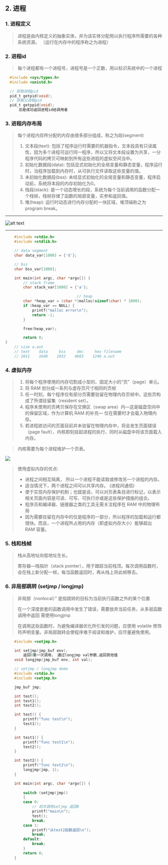 ## 2. 进程

### 1. 进程定义
>进程是由内核定义的抽象实体，并为该实体分配用以执行程序所需要的各种系统资源。 （运行在内存中的程序称之为进程）

### 2. 进程id
>每个进程都有一个进程号，进程号是一个正数，用以标识系统中的一个进程
  ```c
    #include <sys/types.h>
    #include <unistd.h>

    // 获取进程pid
    pid_t getpid(void);
    // 获取父进程pid
    pid_t getppid(void);
        总是成功返回进程id给调用者
  ```

### 3. 进程内存布局

> 每个进程内存所分配的内存由很多部分组成，称之为段(segment)
> 1. 文本段(text): 包括了程序运行时需要的机器指令，文本段具有只读属性，因为多个进程可运行同一程序，所以又将文本段设置为共享，一分程序代码的拷贝可映射到所有这些进程的虚拟空间当中。
> 2. 初始化数据段(data): 包括显式初始化的全局变量和静态变量，程序运行时，当程序加载到内存时，从可执行文件读取这些变量的值。
> 3. 未初始化数据段(bss): 未经显式初始化的全局变量和静态变量，程序启动前，系统将本段的内存初始化为0。
> 4. 栈段(stack): 是一个动态增长的段，系统为每个当前调用的函数分配一个栈帧，栈帧存储了函数的局部变量，实参和返回值。
> 5. 堆(heap): 运行时动态进行内存分配的一块区域，堆顶端称之为program break。
---

![alt text](image-1.png)

---

```c
    #include <stdio.h>
    #include <stdlib.h>

    // data segment
    char data_var[1000] = {'d'};

    // bss
    char bss_var[1000];

    int main(int argc, char *argv[]) {
        // stack frame
        char stack_var[1000] = {'a'};

                                // heap
        char *heap_var = (char *)malloc(sizeof(char) * 1000);
        if (heap_var == NULL) {
            printf("malloc error\n");
            return -1;
        }

        free(heap_var);

        return 0;
}
    // size a.out 
    // text    data     bss     dec     hex filename
    // 2011    1640    1032    4683    124b a.out
```

### 4. 虚拟内存

> 1. 将每个程序使用的内存切割成小型的、固定大小的“页”（page）单元。
> 2. 将 RAM 划分成一系列与虚存页尺寸相同的页帧
> 3. 任一时刻，每个程序仅有部分页需要驻留在物理内存页帧中。这些页构成了所谓驻留集（resident set）。
> 4. 程序未使用的页拷贝保存在交换区（swap area）内—这是磁盘空间中的保留区域，作为计算机 RAM 的补充— 仅在需要时才会载入物理内存。
> 5. 若进程欲访问的页面目前并未驻留在物理内存中，将会发生页面错误（page fault），内核即刻挂起进程的执行，同时从磁盘中将该页面载入内存。

> 内核需要为每个进程维护一个页表。

![](image-2.png)

> 使用虚拟内存的优点:
> - 进程之间相互隔离， 所以一个进程不能读取或修改另一个进程的内存。
> - 适当情况下，两个进程之间可以共享内存。 (进程间通信)
> - 便于实现内存保护机制；也就是说，可以对页表条目进行标记，以表示相关页面内容是可读、可写、可执行亦或是这些保护措施的组合。
> - 程序员和编译器、链接器之类的工具无需关注程序在 RAM 中的物理布局
> - 因为需要驻留在内存中的仅是程序的一部分，所以程序的加载和运行都很快。而且，一个进程所占用的内存（即虚拟内存大小）能够超出 RAM 容量。

### 5. 栈和栈帧

> 栈从高地址向低地址生长。
>
> 寄存器—栈指针（stack pointer），用于跟踪当前栈顶。每次调用函数时，会在栈上新分配一帧，每当函数返回时，再从栈上将此帧移去。
>

### 6. 非局部跳转 (setjmp / longjmp)

> 非局部（nonlocal）” 是指跳转的目标为当前执行函数之外的某个位置
>
> 在一个深度嵌套的函数调用中发生了错误，需要放弃当前任务，从多层函数调用中返回 需使用longjmp
> 
> 在调用这些函数时，为避免编译器优化所引发的问题，应使用 volatile 修饰符声明变量。非局部跳转会使程序难于阅读和维护，应尽量避免使用。

```c
    #include <setjmp.h>

    int setjmp(jmp_buf env);
        返回0第一次调用， 通过longjmp val参数,返回其他值
    void longjmp(jmp_buf env, int val);
```
```c
    // setjmp / longjmp demo
    #include <stdio.h>
    #include <setjmp.h>

    jmp_buf jmp;

    int test();
    int test1();
    int test2();

    int test() {
        printf("func test\n");
        test1();
    }

    int test1() {
        printf("func test1\n");
        test2();    
    }

    int test2() {
        printf("func test2\n");
        longjmp(jmp, 1);
    }

    int main(int argc, char *argv[]) {
        
        switch (setjmp(jmp))
        {
        case 0:
            // 初次调用setjmp 返回0 
            printf("main\n");
            test();
            break;
        case 1:
            printf("从test2函数返回\n");
            break;
        default:
            break;
        }
        return 0;
    }
```